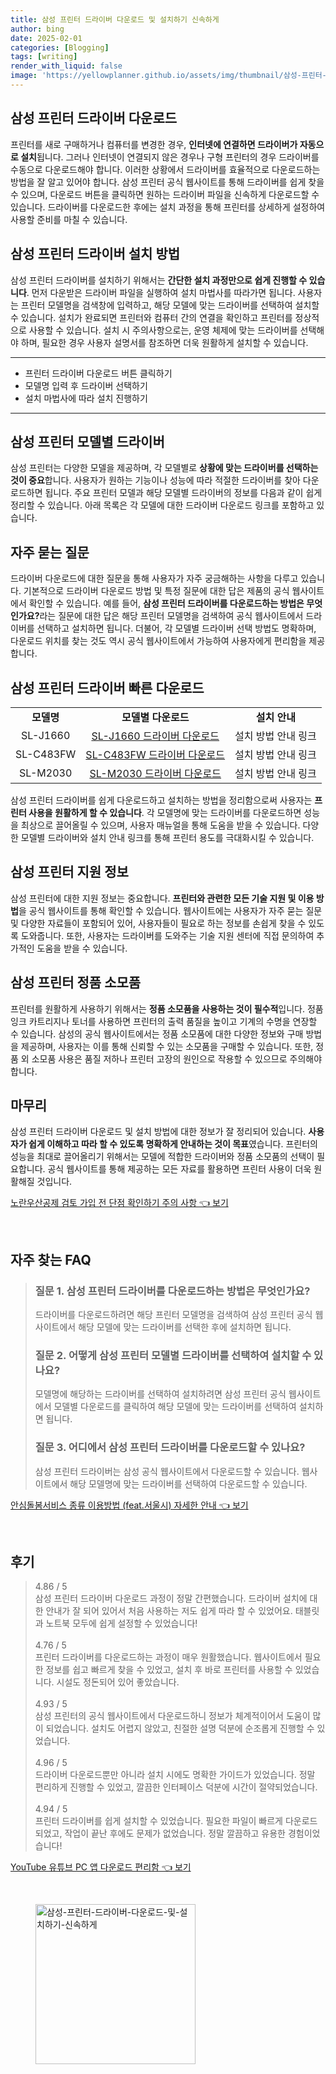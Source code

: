 ```yaml
---
title: 삼성 프린터 드라이버 다운로드 및 설치하기 신속하게
author: bing
date: 2025-02-01
categories: [Blogging]
tags: [writing]
render_with_liquid: false
image: 'https://yellowplanner.github.io/assets/img/thumbnail/삼성-프린터-드라이버-다운로드-및-설치하기-신속하게.webp'
---
```



<h2 id='삼성_프린터_드라이버_다운로드'>삼성 프린터 드라이버 다운로드</h2>

<p>프린터를 새로 구매하거나 컴퓨터를 변경한 경우, <b>인터넷에 연결하면 드라이버가 자동으로 설치</b>됩니다. 그러나 인터넷이 연결되지 않은 경우나 구형 프린터의 경우 드라이버를 수동으로 다운로드해야 합니다. 이러한 상황에서 드라이버를 효율적으로 다운로드하는 방법을 잘 알고 있어야 합니다. 삼성 프린터 공식 웹사이트를 통해 드라이버를 쉽게 찾을 수 있으며, 다운로드 버튼을 클릭하면 원하는 드라이버 파일을 신속하게 다운로드할 수 있습니다. 드라이버를 다운로드한 후에는 설치 과정을 통해 프린터를 상세하게 설정하여 사용할 준비를 마칠 수 있습니다.</p>

<h2 id='삼성_프린터_드라이버_설치방법'>삼성 프린터 드라이버 설치 방법</h2>

<p>삼성 프린터 드라이버를 설치하기 위해서는 <b>간단한 설치 과정만으로 쉽게 진행할 수 있습니다</b>. 먼저 다운받은 드라이버 파일을 실행하여 설치 마법사를 따라가면 됩니다. 사용자는 프린터 모델명을 검색창에 입력하고, 해당 모델에 맞는 드라이버를 선택하여 설치할 수 있습니다. 설치가 완료되면 프린터와 컴퓨터 간의 연결을 확인하고 프린터를 정상적으로 사용할 수 있습니다. 설치 시 주의사항으로는, 운영 체제에 맞는 드라이버를 선택해야 하며, 필요한 경우 사용자 설명서를 참조하면 더욱 원활하게 설치할 수 있습니다.</p>

<hr />

<ul>
    <li>프린터 드라이버 다운로드 버튼 클릭하기</li>
    <li>모델명 입력 후 드라이버 선택하기</li>
    <li>설치 마법사에 따라 설치 진행하기</li>
</ul>

<hr />

<h2 id='삼성_프린터_모델별_드라이버'>삼성 프린터 모델별 드라이버</h2>

<p>삼성 프린터는 다양한 모델을 제공하며, 각 모델별로 <b>상황에 맞는 드라이버를 선택하는 것이 중요</b>합니다. 사용자가 원하는 기능이나 성능에 따라 적절한 드라이버를 찾아 다운로드하면 됩니다. 주요 프린터 모델과 해당 모델별 드라이버의 정보를 다음과 같이 쉽게 정리할 수 있습니다. 아래 목록은 각 모델에 대한 드라이버 다운로드 링크를 포함하고 있습니다.</p>

<h2 id='자주_묻는_질문'>자주 묻는 질문</h2>

<p>드라이버 다운로드에 대한 질문을 통해 사용자가 자주 궁금해하는 사항을 다루고 있습니다. 기본적으로 드라이버 다운로드 방법 및 특정 질문에 대한 답은 제품의 공식 웹사이트에서 확인할 수 있습니다. 예를 들어, <b>삼성 프린터 드라이버를 다운로드하는 방법은 무엇인가요?</b>라는 질문에 대한 답은 해당 프린터 모델명을 검색하여 공식 웹사이트에서 드라이버를 선택하고 설치하면 됩니다. 더불어, 각 모델별 드라이버 선택 방법도 명확하며, 다운로드 위치를 찾는 것도 역시 공식 웹사이트에서 가능하여 사용자에게 편리함을 제공합니다.</p>

<h2 id='삼성_프린터_드라이버_빠른_다운로드'>삼성 프린터 드라이버 빠른 다운로드</h2>

<table>
    <tr>
        <td style="text-align: center; height: 17px;"><b>모델명</b></td>
        <td style="text-align: center; height: 17px;"><b>모델별 다운로드</b></td>
        <td style="text-align: center; height: 17px;"><b>설치 안내</b></td>
    </tr>
    <tr>
        <td style="text-align: center; height: 17px;">SL-J1660</td>
        <td style="text-align: center; height: 17px;"><a href="#">SL-J1660 드라이버 다운로드</a></td>
        <td style="text-align: center; height: 17px;">설치 방법 안내 링크</td>
    </tr>
    <tr>
        <td style="text-align: center; height: 17px;">SL-C483FW</td>
        <td style="text-align: center; height: 17px;"><a href="#">SL-C483FW 드라이버 다운로드</a></td>
        <td style="text-align: center; height: 17px;">설치 방법 안내 링크</td>
    </tr>
    <tr>
        <td style="text-align: center; height: 17px;">SL-M2030</td>
        <td style="text-align: center; height: 17px;"><a href="#">SL-M2030 드라이버 다운로드</a></td>
        <td style="text-align: center; height: 17px;">설치 방법 안내 링크</td>
    </tr>
</table>

<p>삼성 프린터 드라이버를 쉽게 다운로드하고 설치하는 방법을 정리함으로써 사용자는 <b>프린터 사용을 원활하게 할 수 있습니다</b>. 각 모델명에 맞는 드라이버를 다운로드하면 성능을 최상으로 끌어올릴 수 있으며, 사용자 매뉴얼을 통해 도움을 받을 수 있습니다. 다양한 모델별 드라이버와 설치 안내 링크를 통해 프린터 용도를 극대화시킬 수 있습니다.</p>

<h2 id='삼성_프린터_지원_정보'>삼성 프린터 지원 정보</h2>

<p>삼성 프린터에 대한 지원 정보는 중요합니다. <b>프린터와 관련한 모든 기술 지원 및 이용 방법</b>을 공식 웹사이트를 통해 확인할 수 있습니다. 웹사이트에는 사용자가 자주 묻는 질문 및 다양한 자료들이 포함되어 있어, 사용자들이 필요로 하는 정보를 손쉽게 찾을 수 있도록 도와줍니다. 또한, 사용자는 드라이버를 도와주는 기술 지원 센터에 직접 문의하여 추가적인 도움을 받을 수 있습니다.</p>

<h2 id='삼성_프린터_정품_소모품'>삼성 프린터 정품 소모품</h2>

<p>프린터를 원활하게 사용하기 위해서는 <b>정품 소모품을 사용하는 것이 필수적</b>입니다. 정품 잉크 카트리지나 토너를 사용하면 프린터의 출력 품질을 높이고 기계의 수명을 연장할 수 있습니다. 삼성의 공식 웹사이트에서는 정품 소모품에 대한 다양한 정보와 구매 방법을 제공하며, 사용자는 이를 통해 신뢰할 수 있는 소모품을 구매할 수 있습니다. 또한, 정품 외 소모품 사용은 품질 저하나 프린터 고장의 원인으로 작용할 수 있으므로 주의해야 합니다.</p>

<h2 id='마무리'>마무리</h2>

<p>삼성 프린터 드라이버 다운로드 및 설치 방법에 대한 정보가 잘 정리되어 있습니다. <b>사용자가 쉽게 이해하고 따라 할 수 있도록 명확하게 안내하는 것이 목표</b>였습니다. 프린터의 성능을 최대로 끌어올리기 위해서는 모델에 적합한 드라이버와 정품 소모품의 선택이 필요합니다. 공식 웹사이트를 통해 제공하는 모든 자료를 활용하면 프린터 사용이 더욱 원활해질 것입니다.</p>


<p><a class="click-button" title="노란우산공제 검토 가입 전 단점 확인하기 주의 사항" href="https://yellowplanner.github.io/posts/%EB%85%B8%EB%9E%80%EC%9A%B0%EC%82%B0%EA%B3%B5%EC%A0%9C-%EA%B2%80%ED%86%A0-%EA%B0%80%EC%9E%85-%EC%A0%84-%EB%8B%A8%EC%A0%90-%ED%99%95%EC%9D%B8%ED%95%98%EA%B8%B0-%EC%A3%BC%EC%9D%98-%EC%82%AC%ED%95%AD/" rel="dofollow">노란우산공제 검토 가입 전 단점 확인하기 주의 사항 👈 보기</a></p><br>
<h2 id='자주_찾는_FAQ'>자주 찾는 FAQ</h2>
<div itemscope="" itemtype="https://schema.org/FAQPage"> 
<blockquote> 
<div itemscope="" itemprop="mainEntity" itemtype="https://schema.org/Question"> 
<h3 itemprop="name">질문 1. 삼성 프린터 드라이버를 다운로드하는 방법은 무엇인가요?</h3> 
<div itemscope="" itemprop="acceptedAnswer" itemtype="https://schema.org/Answer"> 
<span itemprop="text"> 
<p>드라이버를 다운로드하려면 해당 프린터 모델명을 검색하여 삼성 프린터 공식 웹사이트에서 해당 모델에 맞는 드라이버를 선택한 후에 설치하면 됩니다.</p>
</span> 
</div> 
</div> 
<div itemscope="" itemprop="mainEntity" itemtype="https://schema.org/Question"> 
<h3 itemprop="name">질문 2. 어떻게 삼성 프린터 모델별 드라이버를 선택하여 설치할 수 있나요?</h3> 
<div itemscope="" itemprop="acceptedAnswer" itemtype="https://schema.org/Answer"> 
<span itemprop="text"> 
<p>모델명에 해당하는 드라이버를 선택하여 설치하려면 삼성 프린터 공식 웹사이트에서 모델별 다운로드를 클릭하여 해당 모델에 맞는 드라이버를 선택하여 설치하면 됩니다.</p>
</span> 
</div> 
</div> 
<div itemscope="" itemprop="mainEntity" itemtype="https://schema.org/Question"> 
<h3 itemprop="name">질문 3. 어디에서 삼성 프린터 드라이버를 다운로드할 수 있나요?</h3> 
<div itemscope="" itemprop="acceptedAnswer" itemtype="https://schema.org/Answer"> 
<span itemprop="text"> 
<p>삼성 프린터 드라이버는 삼성 공식 웹사이트에서 다운로드할 수 있습니다. 웹사이트에서 해당 모델명에 맞는 드라이버를 선택하여 다운로드할 수 있습니다.</p>
</span> 
</div> 
</div> 
</blockquote> 
</div>
<p><a class="click-button" title="안심돌봄서비스 종류 이용방법 (feat.서울시) 자세한 안내" href="https://yellowplanner.github.io/posts/%EC%95%88%EC%8B%AC%EB%8F%8C%EB%B4%84%EC%84%9C%EB%B9%84%EC%8A%A4-%EC%A2%85%EB%A5%98-%EC%9D%B4%EC%9A%A9%EB%B0%A9%EB%B2%95-(feat.%EC%84%9C%EC%9A%B8%EC%8B%9C)-%EC%9E%90%EC%84%B8%ED%95%9C-%EC%95%88%EB%82%B4/" rel="dofollow">안심돌봄서비스 종류 이용방법 (feat.서울시) 자세한 안내 👈 보기</a></p><br>
<h2 id='후기'>후기</h2>
<div itemscope itemtype="https://schema.org/Product">
  <blockquote>
  <div itemprop="review" itemscope itemtype="https://schema.org/Review">
      <div itemprop="reviewRating" itemscope itemtype="https://schema.org/Rating"> <span itemprop="ratingValue">4.86</span> / <span itemprop="bestRating">5</span> </div>
      <span itemprop="reviewBody">삼성 프린터 드라이버 다운로드 과정이 정말 간편했습니다. 드라이버 설치에 대한 안내가 잘 되어 있어서 처음 사용하는 저도 쉽게 따라 할 수 있었어요. 태블릿과 노트북 모두에 쉽게 설정할 수 있었습니다!</span>
  </div>
  <br>
  <div itemprop="review" itemscope itemtype="https://schema.org/Review">
      <div itemprop="reviewRating" itemscope itemtype="https://schema.org/Rating"> <span itemprop="ratingValue">4.76</span> / <span itemprop="bestRating">5</span> </div>
      <span itemprop="reviewBody">프린터 드라이버를 다운로드하는 과정이 매우 원활했습니다. 웹사이트에서 필요한 정보를 쉽고 빠르게 찾을 수 있었고, 설치 후 바로 프린터를 사용할 수 있었습니다. 시설도 정돈되어 있어 좋았습니다.</span>
  </div>
  <br>
  <div itemprop="review" itemscope itemtype="https://schema.org/Review">
      <div itemprop="reviewRating" itemscope itemtype="https://schema.org/Rating"> <span itemprop="ratingValue">4.93</span> / <span itemprop="bestRating">5</span> </div>
      <span itemprop="reviewBody">삼성 프린터의 공식 웹사이트에서 다운로드하니 정보가 체계적이어서 도움이 많이 되었습니다. 설치도 어렵지 않았고, 친절한 설명 덕분에 순조롭게 진행할 수 있었습니다.</span>
  </div>
  <br>
  <div itemprop="review" itemscope itemtype="https://schema.org/Review">
      <div itemprop="reviewRating" itemscope itemtype="https://schema.org/Rating"> <span itemprop="ratingValue">4.96</span> / <span itemprop="bestRating">5</span> </div>
      <span itemprop="reviewBody">드라이버 다운로드뿐만 아니라 설치 시에도 명확한 가이드가 있었습니다. 정말 편리하게 진행할 수 있었고, 깔끔한 인터페이스 덕분에 시간이 절약되었습니다.</span>
  </div>
  <br>
  <div itemprop="review" itemscope itemtype="https://schema.org/Review">
      <div itemprop="reviewRating" itemscope itemtype="https://schema.org/Rating"> <span itemprop="ratingValue">4.94</span> / <span itemprop="bestRating">5</span> </div>
      <span itemprop="reviewBody">프린터 드라이버를 쉽게 설치할 수 있었습니다. 필요한 파일이 빠르게 다운로드되었고, 작업이 끝난 후에도 문제가 없었습니다. 정말 깔끔하고 유용한 경험이었습니다!</span>
  </div>
  </blockquote>
</div>
<p><a class="click-button" title="YouTube 유튜브 PC 앱 다운로드 편리함" href="https://yellowplanner.github.io/posts/YouTube-%EC%9C%A0%ED%8A%9C%EB%B8%8C-PC-%EC%95%B1-%EB%8B%A4%EC%9A%B4%EB%A1%9C%EB%93%9C-%ED%8E%B8%EB%A6%AC%ED%95%A8/" rel="dofollow">YouTube 유튜브 PC 앱 다운로드 편리함 👈 보기</a></p><br>
<figure class="image"><img src="https://yellowplanner.github.io/assets/img/thumbnail/삼성-프린터-드라이버-다운로드-및-설치하기-신속하게.webp" alt="삼성-프린터-드라이버-다운로드-및-설치하기-신속하게" width="256" height="256"></figure>